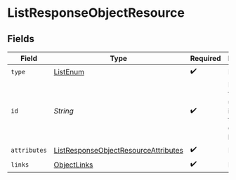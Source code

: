 # ListResponseObjectResource


## Fields

| Field                                                                                                   | Type                                                                                                    | Required                                                                                                | Description                                                                                             | Example                                                                                                 |
| ------------------------------------------------------------------------------------------------------- | ------------------------------------------------------------------------------------------------------- | ------------------------------------------------------------------------------------------------------- | ------------------------------------------------------------------------------------------------------- | ------------------------------------------------------------------------------------------------------- |
| `type`                                                                                                  | [ListEnum](../../models/components/ListEnum.md)                                                         | :heavy_check_mark:                                                                                      | N/A                                                                                                     |                                                                                                         |
| `id`                                                                                                    | *String*                                                                                                | :heavy_check_mark:                                                                                      | Primary key that uniquely identifies this list. Generated by Klaviyo.                                   | Y6nRLr                                                                                                  |
| `attributes`                                                                                            | [ListResponseObjectResourceAttributes](../../models/components/ListResponseObjectResourceAttributes.md) | :heavy_check_mark:                                                                                      | N/A                                                                                                     |                                                                                                         |
| `links`                                                                                                 | [ObjectLinks](../../models/components/ObjectLinks.md)                                                   | :heavy_check_mark:                                                                                      | N/A                                                                                                     |                                                                                                         |